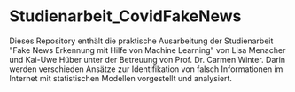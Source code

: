# Studienarbeit_CovidFakeNews
Dieses Repository enthält die praktische Ausarbeitung der Studienarbeit "Fake News Erkennung mit Hilfe von Machine Learning"  von Lisa Menacher und Kai-Uwe Hüber unter der Betreuung von Prof. Dr. Carmen Winter. Darin werden verschieden Ansätze zur Identifikation von falsch Informationen im Internet mit statistischen Modellen vorgestellt und analysiert.
